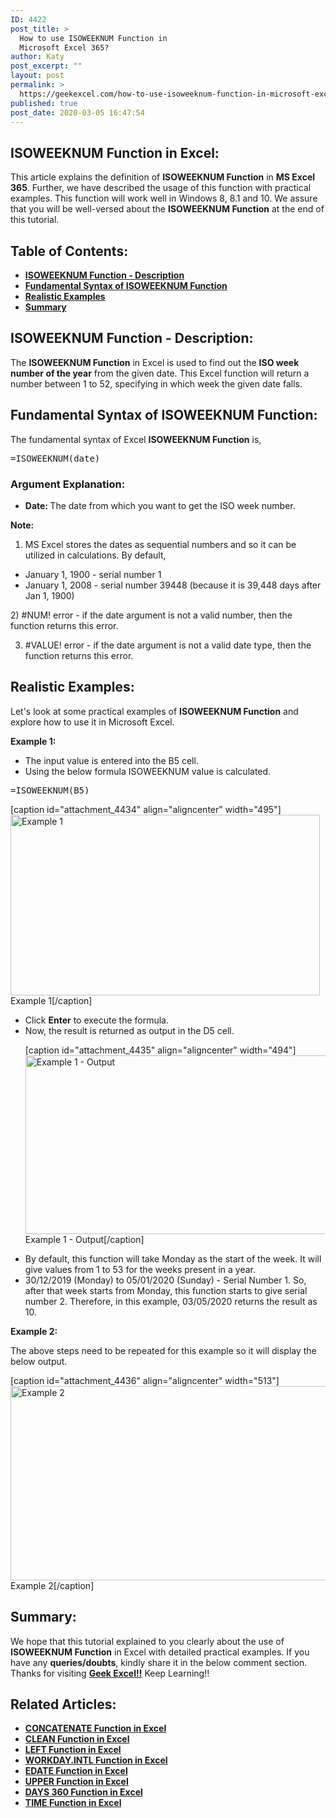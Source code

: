 ```yaml
---
ID: 4422
post_title: >
  How to use ISOWEEKNUM Function in
  Microsoft Excel 365?
author: Katy
post_excerpt: ""
layout: post
permalink: >
  https://geekexcel.com/how-to-use-isoweeknum-function-in-microsoft-excel-365/
published: true
post_date: 2020-03-05 16:47:54
---
```

<h2>ISOWEEKNUM Function in Excel:</h2>
This article explains the definition of <strong>ISOWEEKNUM Function</strong> in <strong>MS Excel 365</strong>. Further, we have described the usage of this function with practical examples. This function will work well in Windows 8, 8.1 and 10. We assure that you will be well-versed about the <strong>ISOWEEKNUM Function</strong> at the end of this tutorial.
<h2>Table of Contents:</h2>
<ul>
 	<li><a href="#1"><strong>ISOWEEKNUM Function - Description</strong></a></li>
 	<li><a href="#2"><strong>Fundamental Syntax of ISOWEEKNUM Function</strong></a></li>
 	<li><a href="#3"><strong>Realistic Examples</strong></a></li>
 	<li><a href="#4"><strong>Summary</strong></a></li>
</ul>
<h2 id="1"><strong>ISOWEEKNUM Function</strong> - Description:</h2>
The <strong>ISOWEEKNUM Function</strong> in Excel is used to find out the <strong>ISO week number of the year</strong> from the given date. This Excel function will return a number between 1 to 52, specifying in which week the given date falls.
<h2 id="2">Fundamental Syntax of <strong>ISOWEEKNUM Function</strong>:</h2>
The fundamental syntax of Excel <strong>ISOWEEKNUM Function</strong> is,
<pre>=ISOWEEKNUM(date)</pre>
<h3>Argument Explanation:</h3>
<ul>
 	<li><strong>Date: </strong>The date from which you want to get the ISO week number.</li>
</ul>
<strong>Note:</strong>

1) MS Excel stores the dates as sequential numbers and so it can be utilized in calculations. By default,
<ul>
 	<li style="text-align: left;">January 1, 1900 - serial number 1</li>
 	<li style="text-align: left;">January 1, 2008 - serial number 39448 (because it is 39,448 days after Jan 1, 1900)</li>
</ul>
2) #NUM! error - if the date argument is not a valid number, then the function returns this error.

3) #VALUE! error - if the date argument is not a valid date type, then the function returns this error.
<h2 id="3">Realistic Examples:</h2>
Let's look at some practical examples of <strong>ISOWEEKNUM Function</strong> and explore how to use it in Microsoft Excel.

<strong>Example 1: </strong>
<ul>
 	<li>The input value is entered into the B5 cell.</li>
 	<li>Using the below formula ISOWEEKNUM value is calculated.</li>
</ul>
<pre>=ISOWEEKNUM(B5)</pre>
[caption id="attachment_4434" align="aligncenter" width="495"]<img class="size-full wp-image-4434" src="https://geekexcel.com/wp-content/uploads/2020/03/Screenshot_1-19.png" alt="Example 1" width="495" height="289" /> Example 1[/caption]
<ul>
 	<li>Click <strong>Enter</strong> to execute the formula.</li>
 	<li>Now, the result is returned as output in the D5 cell.

[caption id="attachment_4435" align="aligncenter" width="494"]<img class="size-full wp-image-4435" src="https://geekexcel.com/wp-content/uploads/2020/03/Screenshot_2-14.png" alt="Example 1 - Output" width="494" height="286" /> Example 1 - Output[/caption]</li>
 	<li>By default, this function will take Monday as the start of the week. It will give values from 1 to 53 for the weeks present in a year.</li>
 	<li>30/12/2019 (Monday) to 05/01/2020 (Sunday) - Serial Number 1. So, after that week starts from Monday, this function starts to give serial number 2. Therefore, in this example, 03/05/2020 returns the result as 10.</li>
</ul>
<strong>Example 2: </strong>

The above steps need to be repeated for this example so it will display the below output.

[caption id="attachment_4436" align="aligncenter" width="513"]<img class="size-full wp-image-4436" src="https://geekexcel.com/wp-content/uploads/2020/03/Screenshot_3-16.png" alt="Example 2 " width="513" height="311" /> Example 2[/caption]
<h2 id="4">Summary:</h2>
We hope that this tutorial explained to you clearly about the use of <strong>ISOWEEKNUM Function</strong> in Excel with detailed practical examples. If you have any <strong>queries/doubts</strong>, kindly share it in the below comment section. Thanks for visiting <strong><a href="https://geekexcel.com/">Geek Excel!!</a></strong> Keep Learning!!
<h2>Related Articles:</h2>
<ul>
 	<li><strong><a href="https://geekexcel.com/how-to-use-concatenate-function-in-microsoft-excel-365/">CONCATENATE Function in Excel</a></strong></li>
 	<li><strong><a href="https://geekexcel.com/how-to-use-clean-function-in-microsoft-excel-365/">CLEAN Function in Excel</a></strong></li>
 	<li><strong><a href="https://geekexcel.com/how-to-use-left-function-in-microsoft-excel-365/">LEFT Function in Excel</a></strong></li>
 	<li><strong><a href="https://geekexcel.com/how-to-use-workday-intl-function-in-excel-365/">WORKDAY.INTL Function in Excel</a></strong></li>
 	<li><strong><a href="https://geekexcel.com/how-to-use-edate-function-in-excel-365/">EDATE Function in Excel</a></strong></li>
 	<li><strong><a href="https://geekexcel.com/how-to-use-upper-function-in-microsoft-excel-365/">UPPER Function in Excel</a></strong></li>
 	<li><strong><a href="https://geekexcel.com/how-to-use-days360-function-in-excel/">DAYS 360 Function in Excel</a></strong></li>
 	<li><strong><a href="https://geekexcel.com/how-to-use-time-function-in-excel-365/">TIME Function in Excel</a></strong></li>
</ul>